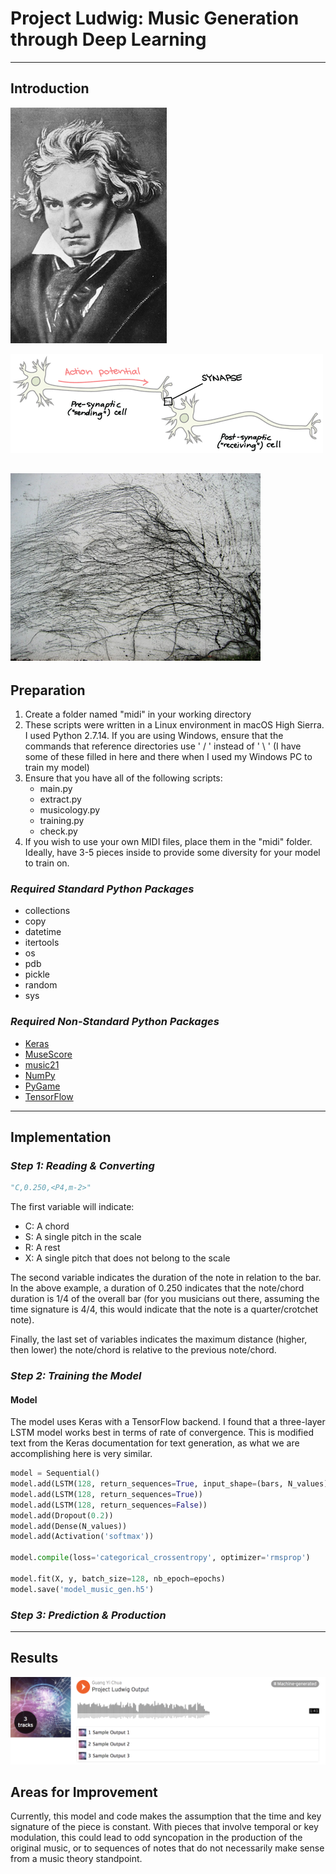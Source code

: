 # Project Ludwig: Music Generation through Deep Learning
---
## __Introduction__

![Beethoven](https://github.com/guangyic/projectludwig/blob/master/siteelements/beethoven.png?raw=true)

![Neuron](https://github.com/guangyic/projectludwig/blob/master/siteelements/neuron1.png?raw=true)

![Neuron Network](https://github.com/guangyic/projectludwig/blob/master/siteelements/neuron2.png?raw=true)
---
## __Preparation__
1. Create a folder named "midi" in your working directory
2. These scripts were written in a Linux environment in macOS High Sierra. I used Python 2.7.14. If you are using Windows, ensure that the commands that reference directories use ' / ' instead of ' \ ' (I have some of these filled in here and there when I used my Windows PC to train my model)
3. Ensure that you have all of the following scripts: 
	* main.py
	* extract.py
	* musicology.py
	* training.py
	* check.py
4. If you wish to use your own MIDI files, place them in the "midi" folder. Ideally, have 3-5 pieces inside to provide some diversity for your model to train on.

### _Required Standard Python Packages_
- collections
- copy
- datetime
- itertools
- os
- pdb
- pickle
- random
- sys

### _Required Non-Standard Python Packages_
- [Keras](https://keras.io)
- [MuseScore](https://musescore.org)
- [music21](http://web.mit.edu/music21/)
- [NumPy](http://www.numpy.org)
- [PyGame](https://www.pygame.org/news)
- [TensorFlow](https://www.tensorflow.org)

---
## __Implementation__

### _Step 1: Reading & Converting_

```python
"C,0.250,<P4,m-2>"
```

The first variable will indicate:
- C: A chord
- S: A single pitch in the scale
- R: A rest
- X: A single pitch that does not belong to the scale

The second variable indicates the duration of the note in relation to the bar. In the above example, a duration of 0.250 indicates that the note/chord duration is 1/4 of the overall bar (for you musicians out there, assuming the time signature is 4/4, this would indicate that the note is a quarter/crotchet note). 

Finally, the last set of variables indicates the maximum distance (higher, then lower) the note/chord is relative to the previous note/chord. 

### _Step 2: Training the Model_

#### Model
The model uses Keras with a TensorFlow backend. I found that a three-layer LSTM model works best in terms of rate of convergence. This is modified text from the Keras documentation for text generation, as what we are accomplishing here is very similar.

```python
model = Sequential()
model.add(LSTM(128, return_sequences=True, input_shape=(bars, N_values)))
model.add(LSTM(128, return_sequences=True))
model.add(LSTM(128, return_sequences=False))
model.add(Dropout(0.2))
model.add(Dense(N_values))
model.add(Activation('softmax'))

model.compile(loss='categorical_crossentropy', optimizer='rmsprop')
    
model.fit(X, y, batch_size=128, nb_epoch=epochs)
model.save('model_music_gen.h5')
```

### _Step 3: Prediction & Production_

---
## __Results__
[![SoundCloud](https://github.com/guangyic/projectludwig/blob/master/siteelements/soundcloud.png?raw=true)](https://soundcloud.com/guang-yi-chua/sets/project-ludwig-output)

## Areas for Improvement
Currently, this model and code makes the assumption that the time and key signature of the piece is constant. With pieces that involve temporal or key modulation, this could lead to odd syncopation in the production of the original music, or to sequences of notes that do not necessarily make sense from a music theory standpoint. 
